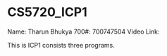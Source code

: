 # CS5720_ICP1


Name: Tharun Bhukya
700#: 700747504
Video Link:

This is ICP1 consists three programs.

